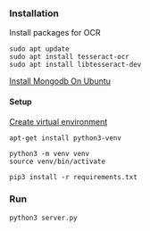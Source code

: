 ### Installation
Install packages for OCR
```console
sudo apt update
sudo apt install tesseract-ocr
sudo apt install libtesseract-dev
```
[Install Mongodb On Ubuntu](https://docs.mongodb.com/manual/tutorial/install-mongodb-on-ubuntu/)
#### Setup
[Create virtual environment](https://docs.python.org/3/library/venv.html)
```concole
apt-get install python3-venv

python3 -m venv venv
source venv/bin/activate

pip3 install -r requirements.txt
```
### Run
```concole
python3 server.py
```
